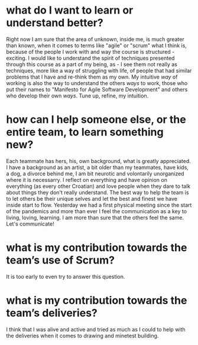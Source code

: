 
# what do I want to learn or understand better?

Right now I am sure that the area of unknown, inside me, is much greater than known, when it comes to terms like "agile" or "scrum" what I think is, because of the people I work with and way the course is structured - exciting. I would like to understand the spirit of techniques presented through this course as a part of my being, as - I see them not really as techniques, more like a way of struggling with life, of people that had similar problems that I have and re-think them as my own. My intuitive *way* of working is also the way to understand the others *ways* to work, those who put their names to "Manifesto for Agile Software Development" and others who develop their own *ways*. Tune up, refine, my intuition.

# how can I help someone else, or the entire team, to learn something new?

Each teammate has hers, his, own background, what is greatly appreciated. I have a background as an artist, a bit older than my teammates, have kids, a dog, a divorce behind me, I am bit neurotic and volontarily unorganized where it is necessarry. I reflect on everything and have opinion on everything (as every other Croatian) and love people when they dare to talk about things they don't really understand. The best way to help the team is to let others be their unique selves and let the best and finest we have inside start to flow. Yesterday we had a first physical meeting since the start of the pandemics and more than ever I feel the communication as a key to living, loving, learning. I am more than sure that the others feel the same. Let's communicate!

# what is my contribution towards the team’s use of Scrum?

It is too early to even try to answer this question.

# what is my contribution towards the team’s deliveries?

I think that I was alive and active and tried as much as I could to help with the deliveries when it comes to drawing and minetest building.
